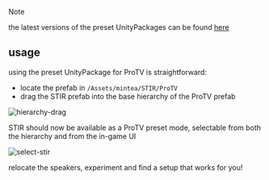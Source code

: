 > [!NOTE]
> the latest versions of the preset UnityPackages can be found [here](https://github.com/minteeaa/stir/tree/master/meta/packages)

## usage
using the preset UnityPackage for ProTV is straightforward:

- locate the prefab in `/Assets/mintea/STIR/ProTV`
- drag the STIR prefab into the base hierarchy of the ProTV prefab

![hierarchy-drag](./img/presets.hierarchy-drag)

STIR should now be available as a ProTV preset mode, selectable from both the hierarchy and from the in-game UI

![select-stir](./img/presets.select-stir)

relocate the speakers, experiment and find a setup that works for you!